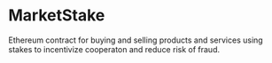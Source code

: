 # MarketStake
Ethereum contract for buying and selling products and services using stakes to incentivize cooperaton and reduce risk of fraud.
